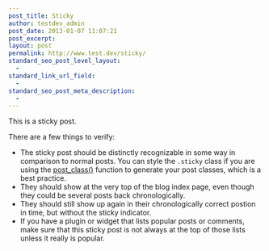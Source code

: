 ```yaml
---
post_title: Sticky
author: testdev_admin
post_date: 2013-01-07 11:07:21
post_excerpt:
layout: post
permalink: http://www.test.dev/sticky/
standard_seo_post_level_layout:
  - 
standard_link_url_field:
  - 
standard_seo_post_meta_description:
  - 
---
```

This is a sticky post.

There are a few things to verify:
<ul>
	<li>The sticky post should be distinctly recognizable in some way in comparison to normal posts. You can style the <code>.sticky</code> class if you are using the <a title="WordPress Codex post_class() Function" href="http://codex.wordpress.org/Function_Reference/post_class" target="_blank">post_class()</a> function to generate your post classes, which is a best practice.</li>
	<li>They should show at the very top of the blog index page, even though they could be several posts back chronologically.</li>
	<li>They should still show up again in their chronologically correct postion in time, but without the sticky indicator.</li>
	<li>If you have a plugin or widget that lists popular posts or comments, make sure that this sticky post is not always at the top of those lists unless it really is popular.</li>
</ul>